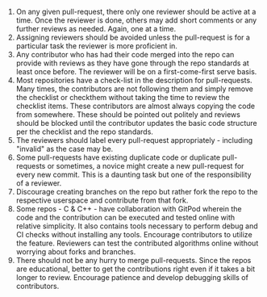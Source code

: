 1. On any given pull-request, there only one reviewer should be active at a time. Once the reviewer is done, others may add short comments or any further reviews as needed. Again, one at a time.
2. Assigning reviewers should be avoided unless the pull-request is for a particular task the reviewer is more proficient in.
3. Any contributor who has had their code merged into the repo can provide with reviews as they have gone through the repo standards at least once before. The reviewer will be on a first-come-first serve basis.
4. Most repositories have a check-list in the description for pull-requests. Many times, the contributors are not following them and simply remove the checklist or checkthem without taking the time to review the checklist items. These contributors are almost always copying the code from somewhere. These should be pointed out politely and reviews should be blocked until the contributor updates the basic code structure per the checklist and the repo standards.
5. The reviewers should label every pull-request appropriately - including "invalid" as the case may be.
6. Some pull-requests have existing duplicate code or duplicate pull-requests or sometimes, a novice might create a new pull-request for every new commit. This is a daunting task but one of the responsibility of a reviewer.
7. Discourage creating branches on the repo but rather fork the repo to the respective userspace and contribute from that fork.
8. Some repos - C & C++ - have collaboration with GitPod wherein the code and the contribution can be executed and tested online with relative simplicity. It also contains tools necessary to perform debug and CI checks without installing any tools. Encourage contributors to utilize the feature. Reviewers can test the contributed algorithms online without worrying about forks and branches.
9. There should not be any hurry to merge pull-requests. Since the repos are educational, better to get the contributions right even if it takes a bit longer to review. Encourage patience and develop debugging skills of contributors.
